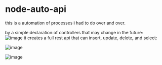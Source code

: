 # node-auto-api

this is a automation of processes i had to do over and over.

by a simple declaration of controllers that may change in the future:
![image](https://user-images.githubusercontent.com/66787043/156659815-a2de4190-021b-4348-8bae-a5ea547f2ece.png)
it creates a full rest api that can insert, update, delete, and select:

![image](https://user-images.githubusercontent.com/66787043/156659994-1ad87211-b711-40ce-8ae3-af4cf791a050.png)

![image](https://user-images.githubusercontent.com/66787043/156660623-e9118a10-57ba-42f6-b720-d288ee22719d.png)
